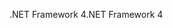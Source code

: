 <span data-ttu-id="3c744-101">.NET Framework 4</span><span class="sxs-lookup"><span data-stu-id="3c744-101">.NET Framework 4</span></span>